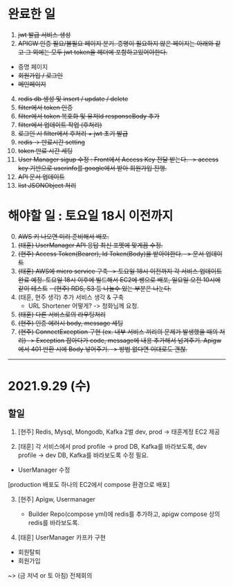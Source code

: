 # 완료한 일
1. ~~jwt 발급 서비스 생성~~
2. ~~APIGW 인증 필요/불필요 페이지 분기. 증명이 필요하지 않은 페이지는 아래와 같고 그 외에는 모두 jwt token을 헤더에 포함하고있어야한다.~~
  - 증명 페이지
  - ~~회원가입 / 로그인~~
  - ~~메인페이지~~
4. ~~redis db 생성 및 insert / update / delete~~
5. ~~filter에서 token 인증~~
6. ~~filter에서 token 복호화 및 유저Id responseBody 추가~~
7. ~~filter에서 업데이트 작업 (후처리)~~
8. ~~로그인 시 filter에서 후처리 + jwt 초기 발급~~
9. ~~redis -> 만료시간 setting~~
10. ~~token 만료 시간 세팅~~
11. ~~User Manager sigup 수정 : Front에서 Access Key 전달 받는다. -> access key 기반으로 userinfo를 google에서 받아 회원가입 진행.~~
14. ~~API 문서 업데이트~~
17. ~~list JSONObject 처리~~


# 해야할 일 : 토요일 18시 이전까지
0. ~~AWS 키 나오면 미리 준비해서 배포.~~
1. ~~(태훈) UserManager API 응답 최신 포멧에 맞게끔 수정.~~
2. ~~(현주) Access Token(Bearer), Id Token(Body)을 받아야한다. -> 문서 업데이트~~
3. ~~(태훈) AWS에 micro service 구축 -> 토요일 18시 이전까지 각 서비스 업데이트완료 예정. 토요일 18시 이후에 빌드해서 EC2에 쌩으로 배포, 일요일 오전 10시에 같이 테스트~~
   ~~- (현주) RDS, S3 등 나눌수 있는 부분은 나눈다.~~
4. (태훈, 현주 생각) 추가 서비스 생각 & 구축
   - URL Shortener 어떻게? -> 청화님께 요청.
5. ~~(태훈) 다른 서비스로의 라우팅처리~~
6. ~~(현주) 인증 에러시 body, message 세팅~~ 
7. ~~(현주) ConnectException 구현 (ex. 내부 서비스 끼리의 문제가 발생했을 때의 처리) -> Exception 잡아다가 code, message에 내용 추가해서 넘겨주기. Apigw에서 401 반환 시에 Body 넣어주기. -> 방법 없다면 이대로도 괜찮.~~


---
# 2021.9.29 (수)

## 할일
1. [현주] Redis, Mysql, Mongodb, Kafka 2벌 dev, prod -> 태훈계정 EC2 제공

2. [태훈] 각 서비스에서 prod profile -> prod DB, Kafka를 바라보도록, dev profile -> dev DB, Kafka를 바라보도록 수정 필요.
  - UserManager 수정 

[production 배포도 하나의 EC2에서 compose 환경으로 배포]

3. [현주] Apigw, Usermanager
   - Builder Repo(compose yml)에 redis를 추가하고, apigw compose 상의 redis를 바라보도록.

4. [태훈] UserManager 카프카 구현
  - 회원탈퇴
  - 회원가입

 ~> (금 저녁 or 토 아침) 전체회의



